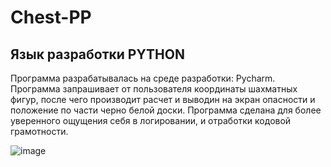 # Chest-PP


## Язык разработки PYTHON


Программа разрабатывалась на среде разработки: Pycharm. Программа запрашивает от пользователя координаты шахматных фигур, после чего производит расчет и выводин на экран опасности и положение по части черно белой доски. Программа сделана для более уверенного ощущения себя в логировании, и отработки кодовой грамотности. 



![image](https://user-images.githubusercontent.com/89925844/150851454-c6ce1a6c-ceca-43b7-9d08-5f1694765a04.png)
